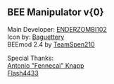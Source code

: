 BEE Manipulator v{0}
--------------------
Main Developer:   [ENDERZOMBI102](https://github.com/ENDERZOMBI102) <br />
Icon by: [Baguettery](https://github.com/koerismo) <br />
BEEmod 2.4 by [TeamSpen210](https://github.com/TeamSpen210) <br />

Special Thanks:<br />
[Antonio "Fennecai" Knapp](https://1995aek.wixsite.com/fennecaifox) <br />
[Flash4433](https://github.com/flash4433) <br />
